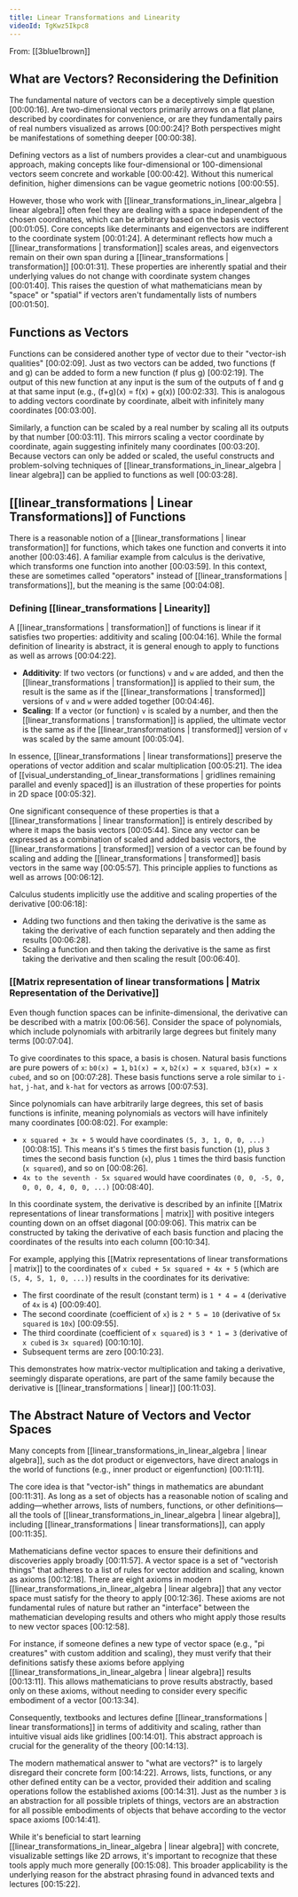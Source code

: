 ```yaml
---
title: Linear Transformations and Linearity
videoId: TgKwz5Ikpc8
---
```


From: [[3blue1brown]] <br/> 

## What are Vectors? Reconsidering the Definition

The fundamental nature of vectors can be a deceptively simple question [00:00:16]. Are two-dimensional vectors primarily arrows on a flat plane, described by coordinates for convenience, or are they fundamentally pairs of real numbers visualized as arrows [00:00:24]? Both perspectives might be manifestations of something deeper [00:00:38].

Defining vectors as a list of numbers provides a clear-cut and unambiguous approach, making concepts like four-dimensional or 100-dimensional vectors seem concrete and workable [00:00:42]. Without this numerical definition, higher dimensions can be vague geometric notions [00:00:55].

However, those who work with [[linear_transformations_in_linear_algebra | linear algebra]] often feel they are dealing with a space independent of the chosen coordinates, which can be arbitrary based on the basis vectors [00:01:05]. Core concepts like determinants and eigenvectors are indifferent to the coordinate system [00:01:24]. A determinant reflects how much a [[linear_transformations | transformation]] scales areas, and eigenvectors remain on their own span during a [[linear_transformations | transformation]] [00:01:31]. These properties are inherently spatial and their underlying values do not change with coordinate system changes [00:01:40]. This raises the question of what mathematicians mean by "space" or "spatial" if vectors aren't fundamentally lists of numbers [00:01:50].

## Functions as Vectors

Functions can be considered another type of vector due to their "vector-ish qualities" [00:02:09]. Just as two vectors can be added, two functions (f and g) can be added to form a new function (f plus g) [00:02:19]. The output of this new function at any input is the sum of the outputs of f and g at that same input (e.g., (f+g)(x) = f(x) + g(x)) [00:02:33]. This is analogous to adding vectors coordinate by coordinate, albeit with infinitely many coordinates [00:03:00].

Similarly, a function can be scaled by a real number by scaling all its outputs by that number [00:03:11]. This mirrors scaling a vector coordinate by coordinate, again suggesting infinitely many coordinates [00:03:20]. Because vectors can only be added or scaled, the useful constructs and problem-solving techniques of [[linear_transformations_in_linear_algebra | linear algebra]] can be applied to functions as well [00:03:28].

## [[linear_transformations | Linear Transformations]] of Functions

There is a reasonable notion of a [[linear_transformations | linear transformation]] for functions, which takes one function and converts it into another [00:03:46]. A familiar example from calculus is the derivative, which transforms one function into another [00:03:59]. In this context, these are sometimes called "operators" instead of [[linear_transformations | transformations]], but the meaning is the same [00:04:08].

### Defining [[linear_transformations | Linearity]]

A [[linear_transformations | transformation]] of functions is linear if it satisfies two properties: additivity and scaling [00:04:16]. While the formal definition of linearity is abstract, it is general enough to apply to functions as well as arrows [00:04:22].

*   **Additivity**: If two vectors (or functions) `v` and `w` are added, and then the [[linear_transformations | transformation]] is applied to their sum, the result is the same as if the [[linear_transformations | transformed]] versions of `v` and `w` were added together [00:04:46].
*   **Scaling**: If a vector (or function) `v` is scaled by a number, and then the [[linear_transformations | transformation]] is applied, the ultimate vector is the same as if the [[linear_transformations | transformed]] version of `v` was scaled by the same amount [00:05:04].

In essence, [[linear_transformations | linear transformations]] preserve the operations of vector addition and scalar multiplication [00:05:21]. The idea of [[visual_understanding_of_linear_transformations | gridlines remaining parallel and evenly spaced]] is an illustration of these properties for points in 2D space [00:05:32].

One significant consequence of these properties is that a [[linear_transformations | linear transformation]] is entirely described by where it maps the basis vectors [00:05:44]. Since any vector can be expressed as a combination of scaled and added basis vectors, the [[linear_transformations | transformed]] version of a vector can be found by scaling and adding the [[linear_transformations | transformed]] basis vectors in the same way [00:05:57]. This principle applies to functions as well as arrows [00:06:12].

Calculus students implicitly use the additive and scaling properties of the derivative [00:06:18]:
*   Adding two functions and then taking the derivative is the same as taking the derivative of each function separately and then adding the results [00:06:28].
*   Scaling a function and then taking the derivative is the same as first taking the derivative and then scaling the result [00:06:40].

### [[Matrix representation of linear transformations | Matrix Representation of the Derivative]]

Even though function spaces can be infinite-dimensional, the derivative can be described with a matrix [00:06:56]. Consider the space of polynomials, which include polynomials with arbitrarily large degrees but finitely many terms [00:07:04].

To give coordinates to this space, a basis is chosen. Natural basis functions are pure powers of `x`: `b0(x) = 1`, `b1(x) = x`, `b2(x) = x squared`, `b3(x) = x cubed`, and so on [00:07:28]. These basis functions serve a role similar to `i-hat`, `j-hat`, and `k-hat` for vectors as arrows [00:07:53].

Since polynomials can have arbitrarily large degrees, this set of basis functions is infinite, meaning polynomials as vectors will have infinitely many coordinates [00:08:02]. For example:
*   `x squared + 3x + 5` would have coordinates `(5, 3, 1, 0, 0, ...)` [00:08:15]. This means it's `5` times the first basis function (`1`), plus `3` times the second basis function (`x`), plus `1` times the third basis function (`x squared`), and so on [00:08:26].
*   `4x to the seventh - 5x squared` would have coordinates `(0, 0, -5, 0, 0, 0, 0, 4, 0, 0, ...)` [00:08:40].

In this coordinate system, the derivative is described by an infinite [[Matrix representations of linear transformations | matrix]] with positive integers counting down on an offset diagonal [00:09:06]. This matrix can be constructed by taking the derivative of each basis function and placing the coordinates of the results into each column [00:10:34].

For example, applying this [[Matrix representations of linear transformations | matrix]] to the coordinates of `x cubed + 5x squared + 4x + 5` (which are `(5, 4, 5, 1, 0, ...)`) results in the coordinates for its derivative:
*   The first coordinate of the result (constant term) is `1 * 4 = 4` (derivative of `4x` is `4`) [00:09:40].
*   The second coordinate (coefficient of `x`) is `2 * 5 = 10` (derivative of `5x squared` is `10x`) [00:09:55].
*   The third coordinate (coefficient of `x squared`) is `3 * 1 = 3` (derivative of `x cubed` is `3x squared`) [00:10:10].
*   Subsequent terms are zero [00:10:23].

This demonstrates how matrix-vector multiplication and taking a derivative, seemingly disparate operations, are part of the same family because the derivative is [[linear_transformations | linear]] [00:11:03].

## The Abstract Nature of Vectors and Vector Spaces

Many concepts from [[linear_transformations_in_linear_algebra | linear algebra]], such as the dot product or eigenvectors, have direct analogs in the world of functions (e.g., inner product or eigenfunction) [00:11:11].

The core idea is that "vector-ish" things in mathematics are abundant [00:11:31]. As long as a set of objects has a reasonable notion of scaling and adding—whether arrows, lists of numbers, functions, or other definitions—all the tools of [[linear_transformations_in_linear_algebra | linear algebra]], including [[linear_transformations | linear transformations]], can apply [00:11:35].

Mathematicians define vector spaces to ensure their definitions and discoveries apply broadly [00:11:57]. A vector space is a set of "vectorish things" that adheres to a list of rules for vector addition and scaling, known as axioms [00:12:18]. There are eight axioms in modern [[linear_transformations_in_linear_algebra | linear algebra]] that any vector space must satisfy for the theory to apply [00:12:36]. These axioms are not fundamental rules of nature but rather an "interface" between the mathematician developing results and others who might apply those results to new vector spaces [00:12:58].

For instance, if someone defines a new type of vector space (e.g., "pi creatures" with custom addition and scaling), they must verify that their definitions satisfy these axioms before applying [[linear_transformations_in_linear_algebra | linear algebra]] results [00:13:11]. This allows mathematicians to prove results abstractly, based only on these axioms, without needing to consider every specific embodiment of a vector [00:13:34].

Consequently, textbooks and lectures define [[linear_transformations | linear transformations]] in terms of additivity and scaling, rather than intuitive visual aids like gridlines [00:14:01]. This abstract approach is crucial for the generality of the theory [00:14:13].

The modern mathematical answer to "what are vectors?" is to largely disregard their concrete form [00:14:22]. Arrows, lists, functions, or any other defined entity can be a vector, provided their addition and scaling operations follow the established axioms [00:14:31]. Just as the number `3` is an abstraction for all possible triplets of things, vectors are an abstraction for all possible embodiments of objects that behave according to the vector space axioms [00:14:41].

While it's beneficial to start learning [[linear_transformations_in_linear_algebra | linear algebra]] with concrete, visualizable settings like 2D arrows, it's important to recognize that these tools apply much more generally [00:15:08]. This broader applicability is the underlying reason for the abstract phrasing found in advanced texts and lectures [00:15:22].